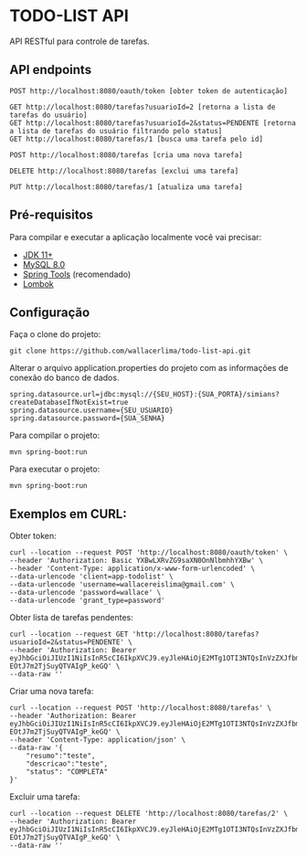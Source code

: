 # TODO-LIST API 

API RESTful para controle de tarefas.

## API endpoints

```shell
POST http://localhost:8080/oauth/token [obter token de autenticação]

GET http://localhost:8080/tarefas?usuarioId=2 [retorna a lista de tarefas do usuário]
GET http://localhost:8080/tarefas?usuarioId=2&status=PENDENTE [retorna a lista de tarefas do usuário filtrando pelo status]
GET http://localhost:8080/tarefas/1 [busca uma tarefa pelo id]

POST http://localhost:8080/tarefas [cria uma nova tarefa]

DELETE http://localhost:8080/tarefas [exclui uma tarefa]

PUT http://localhost:8080/tarefas/1 [atualiza uma tarefa]
```

## Pré-requisitos

Para compilar e executar a aplicação localmente você vai precisar:

- [JDK 11+](https://www.oracle.com/br/java/technologies/javase-jdk11-downloads.html)
- [MySQL 8.0](https://dev.mysql.com/downloads/mysql/)
- [Spring Tools](https://spring.io/tools) (recomendado)
- [Lombok](https://projectlombok.org/download)

## Configuração

Faça o clone do projeto:

```shell
git clone https://github.com/wallacerlima/todo-list-api.git
```

Alterar o arquivo application.properties do projeto com as informações de conexão do banco de dados.

```shell
spring.datasource.url=jdbc:mysql://{SEU_HOST}:{SUA_PORTA}/simians?createDatabaseIfNotExist=true
spring.datasource.username={SEU_USUARIO}
spring.datasource.password={SUA_SENHA}
```

Para compilar o projeto:
```shell
mvn spring-boot:run
```

Para executar o projeto:
```shell
mvn spring-boot:run
```

## Exemplos em CURL:

Obter token:
```shell
curl --location --request POST 'http://localhost:8080/oauth/token' \
--header 'Authorization: Basic YXBwLXRvZG9saXN0OnNlbmhhYXBw' \
--header 'Content-Type: application/x-www-form-urlencoded' \
--data-urlencode 'client=app-todolist' \
--data-urlencode 'username=wallacereislima@gmail.com' \
--data-urlencode 'password=wallace' \
--data-urlencode 'grant_type=password'
```

Obter lista de tarefas pendentes:
```shell
curl --location --request GET 'http://localhost:8080/tarefas?usuarioId=2&status=PENDENTE' \
--header 'Authorization: Bearer eyJhbGciOiJIUzI1NiIsInR5cCI6IkpXVCJ9.eyJleHAiOjE2MTg1OTI3NTQsInVzZXJfbmFtZSI6IndhbGxhY2VyZWlzbGltYUBnbWFpbC5jb20iLCJhdXRob3JpdGllcyI6WyJST0xFX0NBREFTVFJBUl9UQVJFRkEiLCJST0xFX1BFU1FVSVNBUl9UQVJFRkEiLCJST0xFX1JFTU9WRVJfVEFSRUZBIl0sImp0aSI6IjQ1NDgzNWUwLWYxODEtNDg5MS1hYWNiLWQxMWMyM2ZkN2Q0ZiIsImNsaWVudF9pZCI6ImFwcC10b2RvbGlzdCIsInNjb3BlIjpbInJlYWQiLCJ3cml0ZSJdfQ.MM3vaR2ef7fEV1m8bY-EOtJ7m2TjSuyQTVAIgP_keGQ' \
--data-raw ''
```

Criar uma nova tarefa:
```shell
curl --location --request POST 'http://localhost:8080/tarefas' \
--header 'Authorization: Bearer eyJhbGciOiJIUzI1NiIsInR5cCI6IkpXVCJ9.eyJleHAiOjE2MTg1OTI3NTQsInVzZXJfbmFtZSI6IndhbGxhY2VyZWlzbGltYUBnbWFpbC5jb20iLCJhdXRob3JpdGllcyI6WyJST0xFX0NBREFTVFJBUl9UQVJFRkEiLCJST0xFX1BFU1FVSVNBUl9UQVJFRkEiLCJST0xFX1JFTU9WRVJfVEFSRUZBIl0sImp0aSI6IjQ1NDgzNWUwLWYxODEtNDg5MS1hYWNiLWQxMWMyM2ZkN2Q0ZiIsImNsaWVudF9pZCI6ImFwcC10b2RvbGlzdCIsInNjb3BlIjpbInJlYWQiLCJ3cml0ZSJdfQ.MM3vaR2ef7fEV1m8bY-EOtJ7m2TjSuyQTVAIgP_keGQ' \
--header 'Content-Type: application/json' \
--data-raw '{
    "resumo":"teste",
    "descricao":"teste",
    "status": "COMPLETA"
}'
````

Excluir uma tarefa:
```shell
curl --location --request DELETE 'http://localhost:8080/tarefas/2' \
--header 'Authorization: Bearer eyJhbGciOiJIUzI1NiIsInR5cCI6IkpXVCJ9.eyJleHAiOjE2MTg1OTI3NTQsInVzZXJfbmFtZSI6IndhbGxhY2VyZWlzbGltYUBnbWFpbC5jb20iLCJhdXRob3JpdGllcyI6WyJST0xFX0NBREFTVFJBUl9UQVJFRkEiLCJST0xFX1BFU1FVSVNBUl9UQVJFRkEiLCJST0xFX1JFTU9WRVJfVEFSRUZBIl0sImp0aSI6IjQ1NDgzNWUwLWYxODEtNDg5MS1hYWNiLWQxMWMyM2ZkN2Q0ZiIsImNsaWVudF9pZCI6ImFwcC10b2RvbGlzdCIsInNjb3BlIjpbInJlYWQiLCJ3cml0ZSJdfQ.MM3vaR2ef7fEV1m8bY-EOtJ7m2TjSuyQTVAIgP_keGQ' \
--data-raw ''
```
